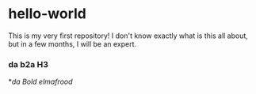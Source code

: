 # hello-world
This is my very first repository! I don't know exactly what is this all about, but in a few months, I will be an expert.
### da b2a H3
**da Bold elmafrood*
